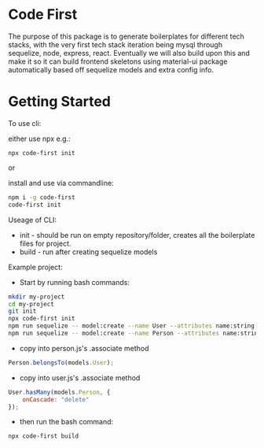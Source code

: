 # Code First

The purpose of this package is to generate boilerplates for different tech stacks, with the very first tech stack iteration being mysql through sequelize, node, express, react.  Eventually we will also build upon this and make it so it can build frontend skeletons using material-ui package automatically based off sequelize models and extra config info.

# Getting Started

To use cli:

either use npx e.g.:

```npx code-first init```

or

install and use via commandline:

```bash
npm i -g code-first
code-first init
```

Useage of CLI:

* init - should be run on empty repository/folder, creates all the boilerplate files for project.
* build - run after creating sequelize models

Example project:
* Start by running bash commands:
```bash
mkdir my-project
cd my-project
git init
npx code-first init
npm run sequelize -- model:create --name User --attributes name:string,state:boolean,birth:date,card:integer,role:enum:'{Admin,Guest}'
npm run sequelize -- model:create --name Person --attributes name:string,state:boolean,birth:date,card:integer,role:enum:'{Admin,Guest}'
```
* copy into person.js's .associate method
```javascript
Person.belongsTo(models.User);
```
* copy into user.js's .associate method
```javascript
User.hasMany(models.Person, {
    onCascade: "delete"
});
```
* then run the bash command: 
```bash
npx code-first build
```